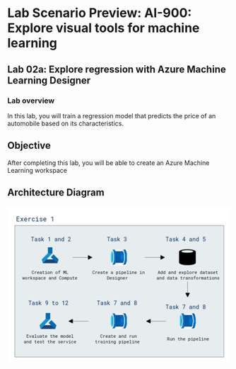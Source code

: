 # Lab Scenario Preview: AI-900: Explore visual tools for machine learning

## Lab 02a: Explore regression with Azure Machine Learning Designer

### Lab overview

In this lab, you will train a regression model that predicts the price of an automobile based on its characteristics.

## Objective
  
After completing this lab, you will be able to create an Azure Machine Learning workspace

## Architecture Diagram

 ![](media/Module2a.png)
